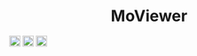 <h1 align="center">MoViewer</h1>
<p align="center">

 <img src="https://img.shields.io/badge/status-Active-green" height="20"> <img src="https://img.shields.io/badge/architecture-MVVM-yellow" height="20"> <img src="https://img.shields.io/badge/language-Swift-yellow" height="20"> 

